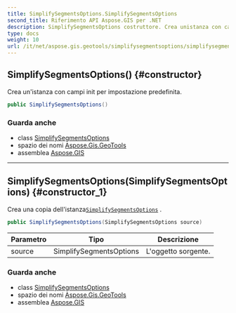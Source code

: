 ```yaml
---
title: SimplifySegmentsOptions.SimplifySegmentsOptions
second_title: Riferimento API Aspose.GIS per .NET
description: SimplifySegmentsOptions costruttore. Crea unistanza con campi init per impostazione predefinita.
type: docs
weight: 10
url: /it/net/aspose.gis.geotools/simplifysegmentsoptions/simplifysegmentsoptions/
---
```

## SimplifySegmentsOptions() {#constructor}

Crea un'istanza con campi init per impostazione predefinita.

```csharp
public SimplifySegmentsOptions()
```

### Guarda anche

* class [SimplifySegmentsOptions](../)
* spazio dei nomi [Aspose.Gis.GeoTools](../../simplifysegmentsoptions/)
* assemblea [Aspose.GIS](../../../)

---

## SimplifySegmentsOptions(SimplifySegmentsOptions) {#constructor_1}

Crea una copia dell'istanza[`SimplifySegmentsOptions`](../) .

```csharp
public SimplifySegmentsOptions(SimplifySegmentsOptions source)
```

| Parametro | Tipo | Descrizione |
| --- | --- | --- |
| source | SimplifySegmentsOptions | L'oggetto sorgente. |

### Guarda anche

* class [SimplifySegmentsOptions](../)
* spazio dei nomi [Aspose.Gis.GeoTools](../../simplifysegmentsoptions/)
* assemblea [Aspose.GIS](../../../)


